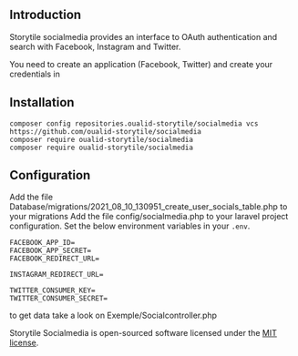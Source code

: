
## Introduction

Storytile socialmedia provides an interface to OAuth authentication and search with Facebook, Instagram and Twitter.

You need to create an application (Facebook, Twitter) and create your credentials in

## Installation

```
composer config repositories.oualid-storytile/socialmedia vcs https://github.com/oualid-storytile/socialmedia
composer require oualid-storytile/socialmedia
composer require oualid-storytile/socialmedia
```

## Configuration
Add the file Database/migrations/2021_08_10_130951_create_user_socials_table.php to your migrations
Add the file config/socialmedia.php to your laravel project configuration. 
Set the below environment variables in your `.env`.

```
FACEBOOK_APP_ID=
FACEBOOK_APP_SECRET=
FACEBOOK_REDIRECT_URL=

INSTAGRAM_REDIRECT_URL=

TWITTER_CONSUMER_KEY=
TWITTER_CONSUMER_SECRET=
```

to get data take a look on Exemple/Socialcontroller.php


Storytile Socialmedia is open-sourced software licensed under the [MIT license](LICENSE.md).
